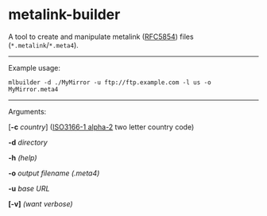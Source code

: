 # metalink-builder
A tool to create and manipulate metalink ([RFC5854](https://tools.ietf.org/html/rfc5854)) files (`*.metalink`/`*.meta4`).

---

Example usage:

`mlbuilder -d ./MyMirror -u ftp://ftp.example.com -l us -o MyMirror.meta4`

---

Arguments:

[**-c** *country*] ([ISO3166-1 alpha-2](https://datahub.io/core/country-list) two letter country code)

**-d** *directory*

**-h** *(help)*

**-o** *output filename (.meta4)*

**-u** *base URL*

**[-v]** *(want verbose)*